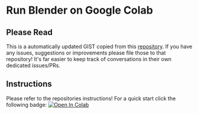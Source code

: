 # Run Blender on Google Colab

## Please Read

This is a automatically updated GIST copied from this [repository](https://github.com/donmahallem/colab_blender).
If you have any issues, suggestions or improvements please file those to that repository!
It's far easier to keep track of conversations in their own dedicated issues/PRs.

## Instructions

Please refer to the repositories instructions! For a quick start click the following badge:
[![Open In Colab](https://colab.research.google.com/assets/colab-badge.svg)](https://colab.research.google.com/github/donmahallem/colab_blender/blob/master/runblender.ipynb)
